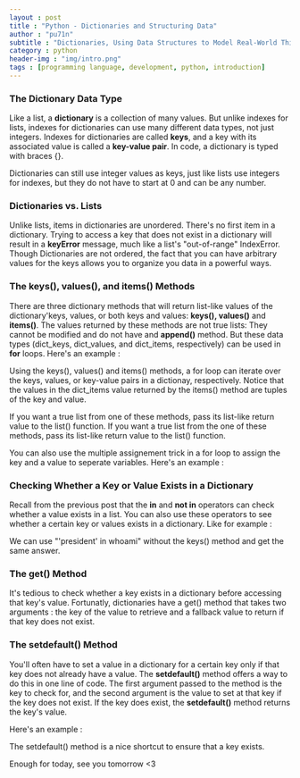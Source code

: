```yaml
---
layout : post
title : "Python - Dictionaries and Structuring Data"
author : "pu71n"
subtitle : "Dictionaries, Using Data Structures to Model Real-World Things"
category : python 
header-img : "img/intro.png"
tags : [programming language, development, python, introduction]
---
```

### The Dictionary Data Type
Like a list, a **dictionary** is a collection of many values. But unlike indexes for lists, indexes for dictionaries can use many different data types, not just integers. Indexes for dictionaries are called **keys**, and a key with its associated value is called a **key-value pair**.
In code, a dictionary is typed with braces {}.
<br>
<script src="https://gist.github.com/pu71n/f0e79038bbe1f766afc714d40f7298c5.js"></script>

Dictionaries can still use integer values as keys, just like lists use integers for indexes, but they do not have to start at 0 and can be any number.

### Dictionaries vs. Lists
Unlike lists, items in dictionaries are unordered. There's no first item in a dictionary. 
Trying to access a key that does not exist in a dictionary will result in a **keyError** message, much like a list's "out-of-range" IndexError. 
Though Dictionaries are not ordered, the fact that you can have arbitrary values for the keys allows you to organize you data in a powerful ways.

### The keys(), values(), and items() Methods 
There are three dictionary methods that will return list-like values of the dictionary'keys, values, or both keys and values: **keys(), values()** and **items()**.
The values returned by these methods are not true lists: They cannot be modified and do not have and **append()** method. But these data types (dict\_keys, dict\_values, and dict\_items, respectively) can be used in **for** loops. 
Here's an example : 
<br>
<script src="https://gist.github.com/pu71n/4cdffdae93fedbe51e38cd793ad8da95.js"></script>
Using the keys(), values() and items() methods, a for loop can iterate over the keys, values, or key-value pairs in a dictionay, respectively. Notice that the values in the dict\_items value returned by the items() method are tuples of the key and value. 

If you want a true list from one of these methods, pass its list-like return value to the list() function. If you want a true list from the one of these methods, pass its list-like return value to the list() function. 

You can also use the multiple assignement trick in a for loop to assign the key and a value to seperate variables.
Here's an example : 
<br>
<script src="https://gist.github.com/pu71n/4450808471e4407903661f346c2ca005.js"></script>

### Checking Whether a Key or Value Exists in a Dictionary
Recall from the previous post that the **in** and **not in** operators can check whether a value exists in a list. You can also use these operators to see whether a certain key or values exists in a dictionary. Like for example : 
<br>
<script src="https://gist.github.com/pu71n/be5750fddd92ab8c8815bdc388a18579.js"></script>

We can use "'president' in whoami" without the keys() method and get the same answer.

### The get() Method 
It's tedious to check whether a key exists in a dictionary before accessing that key's value. Fortunatly, dictionaries have a get() method that takes two arguments : the key of the value to retrieve and a fallback value to return if that key does not exist. 
### The setdefault() Method 
You'll often have to set a value in a dictionary for a certain key only if that key does not already have a value. The **setdefault()** method offers a way to do this in one line of code. The first argument passed to the method is the key to check for, and the second argument is the value to set at that key if the key does not exist. If the key does exist, the **setdefault()** method returns the key's value. 

Here's an example : 
<br>
<script src="https://gist.github.com/pu71n/1ca8b06756806367ca823efa075c69a7.js"></script>

The setdefault() method is a nice shortcut to ensure that a key exists. 

Enough for today, see you tomorrow <3
